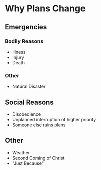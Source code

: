 # Why Plans Change

## Emergencies

### Bodily Reasons
- Illness
- Injury
- Death

### Other
- Natural Disaster

## Social Reasons
- Disobedience
- Unplanned interruption of higher priority
- Someone else ruins plans

## Other
- Weather
- Second Coming of Christ
- "Just Because"
